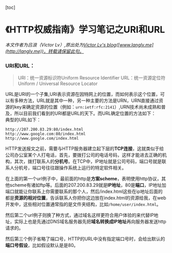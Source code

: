 [toc]

# 《HTTP权威指南》学习笔记之URI和URL
*本文作者为吕浪（Victor Lv）,原出处为[Victor Lv's blog](http://langlv.me)([www.langlv.me](http://langlv.me))，转载请保留此句。*
### URI和URL：
> URI：统一资源标识符Uniform Resource Identifier
> URL：统一资源定位符Uniform / Universal Resource Locator   

URL是URI的一个子集,URI表示资源在因特网上的位置，而如何表示这个位置，可以有多种方法，URL就是其中一种，另一种主要的方法是URN，URN直接通过资源的key来确定资源的位置（例如：`urn:ietf:rfc:2141`）,URN技术尚未成熟和普及，所以目前我们看到的URI都是URL的天下。而URL确定位置的方法如下：  
典型的URL如下：  
```url
http://207.200.83.29:80/index.html
http://www.google.com:80/index.html
http://www.google.com/index.html
```
HTTP发送报文之前，需要与HTTP服务器建立起下层的**TCP连接**，这就类似于给公司办公室某个人打电话，首先，要拨打公司的电话号码，这样才能进去正确的机构，其次，拨打联系人的**分机号**。在TCP中，IP地址就是公司号码，端口号就是联系人分机号，端口号往往跟操作系统上运行的特定软件相关。  

在上面的第一个url例子中，最前面的http是**方案scheme**，表明使用http协议，其他scheme有诸如ftp等。后面的207.200.83.29就是**IP地址**，80是**端口**，IP地址加端口就能让你联系上你需要联系的那个人，然后/index.html这些在ip地址后面的都是**资源的相对位置**，告诉联系人你把你这边放在index.html的资源给我，在web开发中，这些相对位置通常指的是文件夹结构，比如`/home/user/index.html`。    

然后第二个url例子则换了种方式，通过域名这样更符合用户体验的来代替IP地址，实际上也是先通过DNS域名服务器先把**域名转换成IP地址**再向服务器发送http请求的。  

然后第三个例子省略了端口号，HTTP的URL中没有指定端口号时，会给出默认的**端口号假设**，比如假设默认是是80。  




